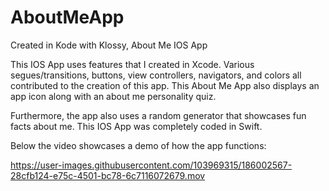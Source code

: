 # AboutMeApp
Created in Kode with Klossy, About Me IOS App

This IOS App uses features that I created in Xcode.
Various segues/transitions, buttons, view controllers, navigators, and colors all contributed to the creation of this app.
This About Me App also displays an app icon along with an about me personality quiz.

Furthermore, the app also uses a random generator that showcases fun facts about me.
This IOS App was completely coded in Swift.

Below the video showcases a demo of how the app functions:



https://user-images.githubusercontent.com/103969315/186002567-28cfb124-e75c-4501-bc78-6c7116072679.mov

